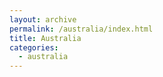 ```yaml
---
layout: archive
permalink: /australia/index.html
title: Australia
categories:
  - australia
---
```

